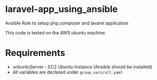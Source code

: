 # laravel-app_using_ansible
Ansible Role to setup php,composer and lavarel application

This code is tested on the AWS ubuntu machine.

# Requirements
  - unbuntuServer - EC2 Ubuntu Instance (Ansible should be installed)
  - All variables are declared under `group_vars/all.yaml`


